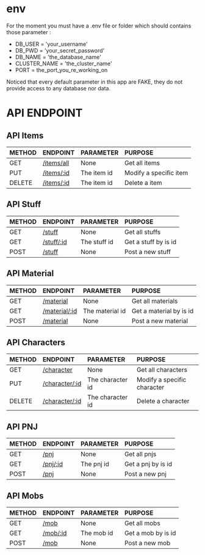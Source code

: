 # env

For the moment you must have a .env file or folder which should contains those parameter :

- DB_USER = 'your_username'
- DB_PWD = 'your_secret_password'
- DB_NAME = 'the_database_name'
- CLUSTER_NAME = 'the_cluster_name'
- PORT = the_port_you_re_working_on

Noticed that every default parameter in this app are FAKE, they do not provide access to any database nor data.

# API ENDPOINT

## API Items

|METHOD|ENDPOINT|PARAMETER|PURPOSE|
|--|:--|:--|:--|
|GET|[/items/all](#get-all-items)|None|Get all items|
|PUT|[/items/:id](#put-item)|The item id|Modify a specific item|
|DELETE|[/items/:id](#delete-item)|The item id|Delete a item|

## API Stuff

|METHOD|ENDPOINT|PARAMETER|PURPOSE|
|--|:--|:--|:--|
|GET|[/stuff](#get-all-stuffs)|None|Get all stuffs|
|GET|[/stuff/:id](#get-one-stuff)|The stuff id|Get a stuff by is id|
|POST|[/stuff](#post-stuff)|None|Post a new stuff|

## API Material

|METHOD|ENDPOINT|PARAMETER|PURPOSE|
|--|:--|:--|:--|
|GET|[/material](#get-all-materials)|None|Get all materials|
|GET|[/material/:id](#get-one-material)|The material id|Get a material by is id|
|POST|[/material](#post-material)|None|Post a new material|

## API Characters

|METHOD|ENDPOINT|PARAMETER|PURPOSE|
|--|:--|:--|:--|
|GET|[/character](#get-all-characters)|None|Get all characters|
|PUT|[/character/:id](#put-character)|The character id|Modify a specific character|
|DELETE|[/character/:id](#delete-character)|The character id|Delete a character|

## API PNJ

|METHOD|ENDPOINT|PARAMETER|PURPOSE|
|--|:--|:--|:--|
|GET|[/pnj](#get-all-pnjs)|None|Get all pnjs|
|GET|[/pnj/:id](#get-one-pnj)|The pnj id|Get a pnj by is id|
|POST|[/pnj](#post-pnj)|None|Post a new pnj|

## API Mobs
|METHOD|ENDPOINT|PARAMETER|PURPOSE|
|--|:--|:--|:--|
|GET|[/mob](#get-all-mobs)|None|Get all mobs|
|GET|[/mob/:id](#get-one-mob)|The mob id|Get a mob by is id|
|POST|[/mob](#post-mob)|None|Post a new mob|
